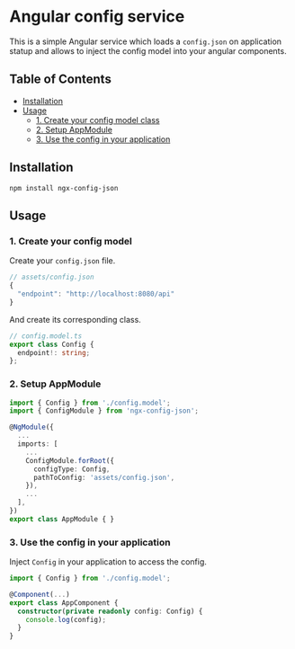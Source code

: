 # Angular config service

This is a simple Angular service which loads a `config.json` on application statup and allows to inject the config model into your angular components.

## Table of Contents
- [Installation](#installation)
- [Usage](#usage)
  - [1. Create your config model class](#1-create-your-config-model-class)
  - [2. Setup AppModule](#2-setup-appmodule)
  - [3. Use the config in your application](#3-use-the-config-in-your-application)


## Installation

```node
npm install ngx-config-json
```


## Usage

### 1. Create your config model
Create your `config.json` file.
```js
// assets/config.json
{
  "endpoint": "http://localhost:8080/api"
}
```

And create its corresponding class.
```typescript
// config.model.ts
export class Config {
  endpoint!: string;
};
```

### 2. Setup AppModule

```typescript
import { Config } from './config.model';
import { ConfigModule } from 'ngx-config-json';

@NgModule({
  ...
  imports: [
    ...
    ConfigModule.forRoot({
      configType: Config,
      pathToConfig: 'assets/config.json',
    }),
    ...
  ],
})
export class AppModule { }
```

### 3. Use the config in your application

Inject `Config` in your application to access the config.

```typescript
import { Config } from './config.model';

@Component(...)
export class AppComponent {
  constructor(private readonly config: Config) {
    console.log(config);
  }
}
```
